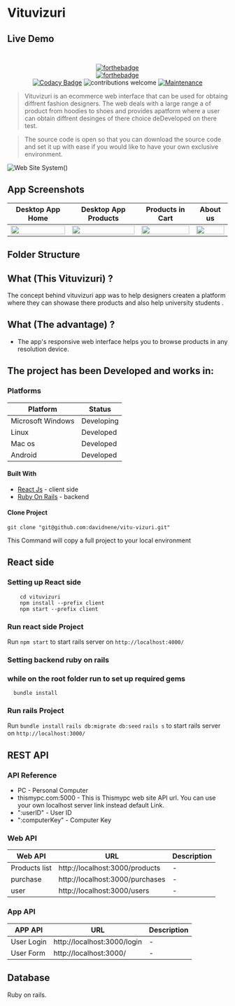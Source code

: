 # Vituvizuri

<div align="center">
    <a href="">
        <!-- <img src="https://drive.google.com/file/d/1BGg67LXzwpdSsh1XkjaySfHGARdfyxMj/view?usp=sharing"> -->
    </a>
</div>

## Live Demo

```shell
    
```

<div align="center">

[![forthebadge](https://forthebadge.com/images/badges/made-with-ruby.svg)]()
<br />
[![forthebadge](https://forthebadge.com/images/badges/made-with-javascript.svg)]()
<br />
[![Codacy Badge](https://api.codacy.com/project/badge/Grade/5b677e607def4466b8084eb76be4f0d7)]()
![contributions welcome](https://img.shields.io/badge/contributions-welcome-brightgreen.svg?style=flat) [![Maintenance](https://img.shields.io/badge/Maintained%3F-yes-green.svg)]()
</div>



> Vituvizuri is  an ecommerce  web interface that can be used for obtaing  diffrent fashion designers. The web deals with a large range a of product from hoodies to shoes and provides apatform where a user can obtain diffrent desinges of there choice deDeveloped on there test.

> The source code is open so that you can download the source code and set it up with ease if you would like to have your own exclusive environment.

![Web Site System](https://media.giphy.com/media/Qw4X3FPv7GxR0r3Lzvq/giphy.gif)()

## App Screenshots

|                                                                                    Desktop App Home                                                                                  |                                                                                   Desktop App Products                                                                              |                                                                               Products in Cart                                                                                  |                                                                           About us                                                              |
| :--------------------------------------------------------------------------------------------------------------------------------------------------------------------------------------: | :----------------------------------------------------------------------------------------------------------------------------------------------------------------------------------: | :----------------------------------------------------------------------------------------------------------------------------------------------------------------------------------------: | :----------------------------------------------------------------------------------------------------------------------------------------------------------------------------------------: |
| <img src="https://images.unsplash.com/photo-1630750796085-5fa9d4dd2818?ixlib=rb-1.2.1&ixid=MnwxMjA3fDB8MHxzZWFyY2h8N3x8ZmFzaGlvbiUyMGVjb21tZXJjZXxlbnwwfHwwfHw%3D&auto=format&fit=crop&w=400&q=60" title="" width="100%" crossorigin> | <img src="https://images.unsplash.com/photo-1630750796085-5fa9d4dd2818?ixlib=rb-1.2.1&ixid=MnwxMjA3fDB8MHxzZWFyY2h8N3x8ZmFzaGlvbiUyMGVjb21tZXJjZXxlbnwwfHwwfHw%3D&auto=format&fit=crop&w=400&q=60" title="" width="100%" crossorigin> | <img src="https://images.unsplash.com/photo-1630750796085-5fa9d4dd2818?ixlib=rb-1.2.1&ixid=MnwxMjA3fDB8MHxzZWFyY2h8N3x8ZmFzaGlvbiUyMGVjb21tZXJjZXxlbnwwfHwwfHw%3D&auto=format&fit=crop&w=400&q=60" title="" width="100%" crossorigin> | <img src="https://images.unsplash.com/photo-1630750796085-5fa9d4dd2818?ixlib=rb-1.2.1&ixid=MnwxMjA3fDB8MHxzZWFyY2h8N3x8ZmFzaGlvbiUyMGVjb21tZXJjZXxlbnwwfHwwfHw%3D&auto=format&fit=crop&w=400&q=60" title="" width="100%" crossorigin> |


## Folder Structure



## What (This Vituvizuri) ?

The concept behind vituvizuri app was to help designers createn a platform 
where they can showase there products and also help university students  .


## What (The advantage) ?

- The app's responsive web interface helps you to browse products  in any resolution device.

## The project has been Developed and works in: 

### Platforms

| Platform          | Status     |
| ----------------- | ---------- |
| Microsoft Windows | Developing |
| Linux             | Developed  |
| Mac os            | Developed  |
| Android           | Developed  |


#### Built With

- [React Js](https://reactjs.org) - client side
- [Ruby On Rails](https://rubyonrails.org) - backend

#### Clone Project

```shell
git clone "git@github.com:davidnene/vitu-vizuri.git"
```

This Command will copy a full project to your local environment

## React side

### Setting up React side


```shell
    cd vituvizuri
    npm install --prefix client
    npm start --prefix client
```

### Run react side Project

Run `npm start` to start rails server on `http://localhost:4000/`

### Setting backend  ruby on rails

### while on the root folder run to set up required gems

```shell
  bundle install
```
### Run rails Project

Run 
`bundle install`
`rails db:migrate db:seed`
`rails s` 
to start rails server on `http://localhost:3000/`


## REST API

### API Reference

- PC - Personal Computer
- thismypc.com:5000 - This is Thismypc web site API url. You can use your own localhost server link instead default Link.
- ":userID" - User ID
- ":computerKey" - Computer Key

### Web API

| Web API                      | URL                                                 | Description |
| ---------------------------- | ----------------------------------------------------| ----------- |
| Products list                | http://localhost:3000/products                      | -           |
| purchase                     | http://localhost:3000/purchases                     | -           |
| user                         | http://localhost:3000/users                         | -           |
### App API

| APP API             | URL                                        | Description |
| ------------------- | ------------------------------------------ | ----------- |
| User Login          | http://localhost:3000/login                | -           |
| User Form           | http://localhost:3000/                     | -           |
## Database
Ruby on rails.